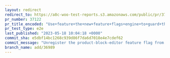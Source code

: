 ```yaml
---
layout: redirect
redirect_to: https://a8c-woo-test-reports.s3.amazonaws.com/public/pr/37122/e2e/index.html
pr_number: 37122
pr_title_encoded: "Use+feature+the+new+feature+flags+engine+to+guard+the+access+to+the+new+product+blocks+experience"
pr_test_type: e2e
last_published: "2023-05-18 10:04:18 +0000"
commit_sha: e5dbf14bc1268c939d86f7da6d7018e4e7cdef62
commit_message: "Unregister the product-block-editor feature flag from WC Admin Test H…"
branch_name: add/36989
---
```

